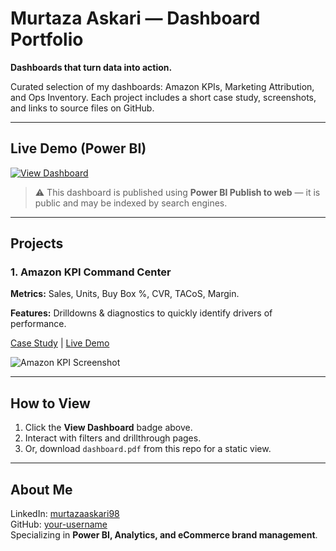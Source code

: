 # Murtaza Askari — Dashboard Portfolio

**Dashboards that turn data into action.**

Curated selection of my dashboards: Amazon KPIs, Marketing Attribution, and Ops Inventory. Each project includes a short case study, screenshots, and links to source files on GitHub.

---

## Live Demo (Power BI)
[![View Dashboard](https://img.shields.io/badge/View-Dashboard-orange?style=for-the-badge&logo=powerbi)](https://app.powerbi.com/view?r=eyJrIjoiZjliMGE0NWMtYjMzMi00OTNmLWIwNzYtNGQ3ZWQ2M2YyMWRkIiwidCI6ImZlZTNiOTE2LTAxYzEtNDk4Ny1hNjQ2LWUxOTM0MzJiOWVhYSIsImMiOjl9&pageName=91a4f559eaa1911813a8)

> ⚠️ This dashboard is published using **Power BI Publish to web** — it is public and may be indexed by search engines.

---

## Projects

### 1. Amazon KPI Command Center
**Metrics:** Sales, Units, Buy Box %, CVR, TACoS, Margin.

**Features:** Drilldowns & diagnostics to quickly identify drivers of performance.

[Case Study](https://github.com/your-username/dashboard-portfolio/tree/main/projects/01-amazon-kpis) | [Live Demo](https://app.powerbi.com/view?r=eyJrIjoiZjliMGE0NWMtYjMzMi00OTNmLWIwNzYtNGQ3ZWQ2M2YyMWRkIiwidCI6ImZlZTNiOTE2LTAxYzEtNDk4Ny1hNjQ2LWUxOTM0MzJiOWVhYSIsImMiOjl9&pageName=91a4f559eaa1911813a8)

![Amazon KPI Screenshot](projects/01-amazon-kpis/screenshots/page1.png)

---

## How to View
1. Click the **View Dashboard** badge above.
2. Interact with filters and drillthrough pages.
3. Or, download `dashboard.pdf` from this repo for a static view.

---

## About Me
LinkedIn: [murtazaaskari98](https://www.linkedin.com/in/murtazaaskari98)  
GitHub: [your-username](https://github.com/your-username)  
Specializing in **Power BI, Analytics, and eCommerce brand management**.
